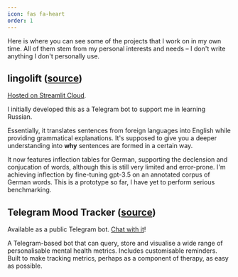 ```yaml
---
icon: fas fa-heart
order: 1
---
```


Here is where you can see some of the projects that I work on in my own time.
All of them stem from my personal interests and needs – I don't write anything I don't personally use.

## lingolift ([source](https://github.com/twaslowski/lingolift))

[Hosted on Streamlit Cloud](https://lingolift.streamlit.app).

I initially developed this as a Telegram bot to support me in learning Russian.

Essentially, it translates sentences from foreign languages into English while providing grammatical explanations. 
It's supposed to give you a deeper understanding into **why** sentences are formed in a certain way.

It now features inflection tables for German, supporting the declension and conjucation of words, although this is
still very limited and error-prone. I'm achieving inflection by fine-tuning gpt-3.5 on an annotated corpus of
German words. This is a prototype so far, I have yet to perform serious benchmarking.

## Telegram Mood Tracker ([source](https://github.com/twaslowski/telegram-mood-tracker)) 

Available as a public Telegram bot. [Chat with it](https://t.me/bipolar_mood_tracker_bot)!

A Telegram-based bot that can query, store and visualise a wide range of personalisable mental health metrics. 
Includes customisable reminders. Built to make tracking metrics, perhaps as a component of therapy, as easy as possible.

